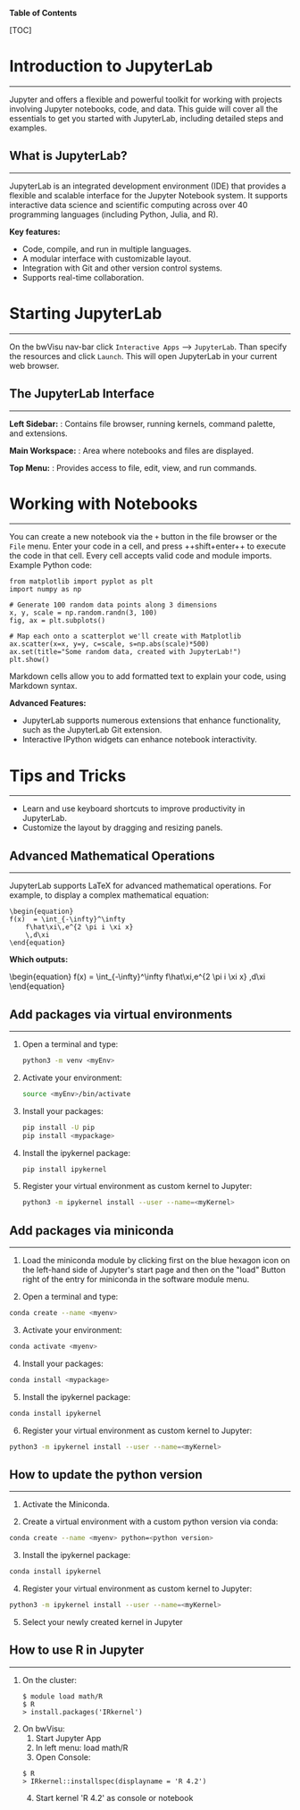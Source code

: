 **Table of Contents**

[TOC]

# Introduction to JupyterLab
---

Jupyter and offers a flexible and powerful toolkit for working with projects involving Jupyter notebooks, code, and data. This guide will cover all the essentials to get you started with JupyterLab, including detailed steps and examples.

## What is JupyterLab?
---

JupyterLab is an integrated development environment (IDE) that provides a flexible and scalable interface for the Jupyter Notebook system. It supports interactive data science and scientific computing across over 40 programming languages (including Python, Julia, and R).

**Key features:**

- Code, compile, and run in multiple languages.
- A modular interface with customizable layout.
- Integration with Git and other version control systems.
- Supports real-time collaboration.

# Starting JupyterLab
---

On the bwVisu nav-bar click `Interactive Apps` --> `JupyterLab`. Than specify the resources and click `Launch`. This will open JupyterLab in your current web browser.

## The JupyterLab Interface
---

**Left Sidebar:**
:    Contains file browser, running kernels, command palette, and extensions.

**Main Workspace:**
:    Area where notebooks and files are displayed.

**Top Menu:**
:     Provides access to file, edit, view, and run commands.

# Working with Notebooks
---

You can create a new notebook via the `+` button in the file browser or the `File` menu. Enter your code in a cell, and press ++shift+enter++ to execute the code in that cell. Every cell accepts valid code and module imports. Example Python code:

```{.python linenums="1" title="Python"}
from matplotlib import pyplot as plt
import numpy as np

# Generate 100 random data points along 3 dimensions
x, y, scale = np.random.randn(3, 100)
fig, ax = plt.subplots()

# Map each onto a scatterplot we'll create with Matplotlib
ax.scatter(x=x, y=y, c=scale, s=np.abs(scale)*500)
ax.set(title="Some random data, created with JupyterLab!")
plt.show()
```

Markdown cells allow you to add formatted text to explain your code, using Markdown syntax.

**Advanced Features:**

- JupyterLab supports numerous extensions that enhance functionality, such as the JupyterLab Git extension.
- Interactive IPython widgets can enhance notebook interactivity.

# Tips and Tricks
---

- Learn and use keyboard shortcuts to improve productivity in JupyterLab.
- Customize the layout by dragging and resizing panels.

## Advanced Mathematical Operations
---

JupyterLab supports LaTeX for advanced mathematical operations. For example, to display a complex mathematical equation:

```{.LaTeX linenums="1" title="LaTeX"}
\begin{equation}
f(x)  = \int_{-\infty}^\infty
    f\hat\xi\,e^{2 \pi i \xi x}
    \,d\xi
\end{equation}
```

**Which outputs:**

\begin{equation}
f(x)  = \int_{-\infty}^\infty
    f\hat\xi\,e^{2 \pi i \xi x}
    \,d\xi
\end{equation}

## Add packages via virtual environments
---

1. Open a terminal and type:
    ```bash
    python3 -m venv <myEnv>
    ```
2. Activate your environment: 
    ```bash
    source <myEnv>/bin/activate
    ```
3. Install your packages:  
    ```bash
    pip install -U pip
    pip install <mypackage>
    ```
4. Install the ipykernel package: 
    ```bash
    pip install ipykernel
    ```
5. Register your virtual environment as custom kernel to Jupyter:
    ```bash
    python3 -m ipykernel install --user --name=<myKernel>
    ```

## Add packages via miniconda
---

1. Load the miniconda module by clicking first on the blue hexagon icon on the left-hand side of Jupyter's start page and then on the "load" Button right of the entry for miniconda in the software module menu.

2. Open a terminal and type:
    
```bash
conda create --name <myenv>
```

3. Activate your environment:
    
```bash
conda activate <myenv>
```

4. Install your packages:
   
```bash
conda install <mypackage>
```

5. Install the ipykernel package:
   
```bash
conda install ipykernel
```

6. Register your virtual environment as custom kernel to Jupyter:
   
```bash
python3 -m ipykernel install --user --name=<myKernel>
```

## How to update the python version
---

1. Activate the Miniconda.

2. Create a virtual environment with a custom python version via conda:

```bash
conda create --name <myenv> python=<python version>
```

3. Install the ipykernel package:

```bash
conda install ipykernel
```

4. Register your virtual environment as custom kernel to Jupyter:
   
```bash
python3 -m ipykernel install --user --name=<myKernel>
```

5. Select your newly created kernel in Jupyter

## How to use R in Jupyter
---

1. On the cluster:
   ```
   $ module load math/R
   $ R
   > install.packages('IRkernel')
   ```
2. On bwVisu:
    1. Start Jupyter App
    2. In left menu: load math/R
    3. Open Console:
    ```
    $ R
    > IRkernel::installspec(displayname = 'R 4.2')
    ```
    4. Start kernel 'R 4.2' as console or notebook






